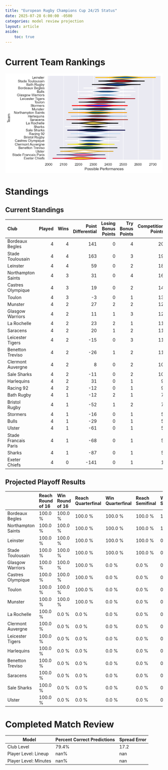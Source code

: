 ```yaml
---  
title: "European Rugby Champions Cup 24/25 Status"  
date: 2025-07-28 6:00:00 -0500  
categories: model review projection  
layout: article  
aside:  
    toc: true  
---
```

# Current Team Rankings


![Club Rankings](plots/rankings_European_Rugby_Champions_Cup_2425.png)
# Standings

## Current Standings


| Club                 |   Played |   Wins |   Point Differential |   Losing Bonus Points |   Try Bonus Points |   Competition Points |
|:---------------------|---------:|-------:|---------------------:|----------------------:|-------------------:|---------------------:|
| Bordeaux Begles      |        4 |      4 |                  141 |                     0 |                  4 |                   20 |
| Stade Toulousain     |        4 |      4 |                  163 |                     0 |                  3 |                   19 |
| Leinster             |        4 |      4 |                   59 |                     0 |                  2 |                   18 |
| Northampton Saints   |        4 |      3 |                   31 |                     0 |                  4 |                   16 |
| Castres Olympique    |        4 |      3 |                   19 |                     0 |                  2 |                   14 |
| Toulon               |        4 |      3 |                   -3 |                     0 |                  1 |                   13 |
| Munster              |        4 |      2 |                   27 |                     2 |                  2 |                   12 |
| Glasgow Warriors     |        4 |      2 |                   11 |                     1 |                  3 |                   12 |
| La Rochelle          |        4 |      2 |                   23 |                     2 |                  1 |                   11 |
| Saracens             |        4 |      2 |                   20 |                     1 |                  2 |                   11 |
| Leicester Tigers     |        4 |      2 |                  -15 |                     0 |                  3 |                   11 |
| Benetton Treviso     |        4 |      2 |                  -26 |                     1 |                  2 |                   11 |
| Clermont Auvergne    |        4 |      2 |                    8 |                     0 |                  2 |                   10 |
| Sale Sharks          |        4 |      2 |                  -11 |                     0 |                  2 |                   10 |
| Harlequins           |        4 |      2 |                   31 |                     0 |                  1 |                    9 |
| Racing 92            |        4 |      2 |                  -12 |                     0 |                  1 |                    9 |
| Bath Rugby           |        4 |      1 |                  -12 |                     2 |                  1 |                    7 |
| Bristol Rugby        |        4 |      1 |                  -52 |                     1 |                  2 |                    7 |
| Stormers             |        4 |      1 |                  -16 |                     0 |                  1 |                    5 |
| Bulls                |        4 |      1 |                  -29 |                     0 |                  1 |                    5 |
| Ulster               |        4 |      1 |                  -61 |                     0 |                  1 |                    5 |
| Stade Francais Paris |        4 |      1 |                  -68 |                     0 |                  1 |                    5 |
| Sharks               |        4 |      1 |                  -87 |                     0 |                  1 |                    5 |
| Exeter Chiefs        |        4 |      0 |                 -141 |                     0 |                  1 |                    1 |



## Projected Playoff Results


|                    | Reach Round of 16   | Win Round of 16   | Reach Quarterfinal   | Win Quarterfinal   | Reach Semifinal   | Win Semifinal   | Reach Final   | Win Final   |
|:-------------------|:--------------------|:------------------|:---------------------|:-------------------|:------------------|:----------------|:--------------|:------------|
| Bordeaux Begles    | 100.0 %             | 100.0 %           | 100.0 %              | 100.0 %            | 100.0 %           | 100.0 %         | 100.0 %       | 100.0 %     |
| Northampton Saints | 100.0 %             | 100.0 %           | 100.0 %              | 100.0 %            | 100.0 %           | 100.0 %         | 100.0 %       | 0.0 %       |
| Leinster           | 100.0 %             | 100.0 %           | 100.0 %              | 100.0 %            | 100.0 %           | 0.0 %           | 0.0 %         | 0.0 %       |
| Stade Toulousain   | 100.0 %             | 100.0 %           | 100.0 %              | 100.0 %            | 100.0 %           | 0.0 %           | 0.0 %         | 0.0 %       |
| Glasgow Warriors   | 100.0 %             | 100.0 %           | 100.0 %              | 0.0 %              | 0.0 %             | 0.0 %           | 0.0 %         | 0.0 %       |
| Castres Olympique  | 100.0 %             | 100.0 %           | 100.0 %              | 0.0 %              | 0.0 %             | 0.0 %           | 0.0 %         | 0.0 %       |
| Toulon             | 100.0 %             | 100.0 %           | 100.0 %              | 0.0 %              | 0.0 %             | 0.0 %           | 0.0 %         | 0.0 %       |
| Munster            | 100.0 %             | 100.0 %           | 100.0 %              | 0.0 %              | 0.0 %             | 0.0 %           | 0.0 %         | 0.0 %       |
| La Rochelle        | 100.0 %             | 0.0 %             | 0.0 %                | 0.0 %              | 0.0 %             | 0.0 %           | 0.0 %         | 0.0 %       |
| Clermont Auvergne  | 100.0 %             | 0.0 %             | 0.0 %                | 0.0 %              | 0.0 %             | 0.0 %           | 0.0 %         | 0.0 %       |
| Leicester Tigers   | 100.0 %             | 0.0 %             | 0.0 %                | 0.0 %              | 0.0 %             | 0.0 %           | 0.0 %         | 0.0 %       |
| Harlequins         | 100.0 %             | 0.0 %             | 0.0 %                | 0.0 %              | 0.0 %             | 0.0 %           | 0.0 %         | 0.0 %       |
| Benetton Treviso   | 100.0 %             | 0.0 %             | 0.0 %                | 0.0 %              | 0.0 %             | 0.0 %           | 0.0 %         | 0.0 %       |
| Saracens           | 100.0 %             | 0.0 %             | 0.0 %                | 0.0 %              | 0.0 %             | 0.0 %           | 0.0 %         | 0.0 %       |
| Sale Sharks        | 100.0 %             | 0.0 %             | 0.0 %                | 0.0 %              | 0.0 %             | 0.0 %           | 0.0 %         | 0.0 %       |
| Ulster             | 100.0 %             | 0.0 %             | 0.0 %                | 0.0 %              | 0.0 %             | 0.0 %           | 0.0 %         | 0.0 %       |



# Completed Match Review


| Model | Percent Correct Predictions | Spread Error |
| ------ | ------ | ------ |
| Club Level | 79.4% | 17.2 |
| Player Level: Lineup | nan% | nan |
| Player Level: Minutes | nan% | nan |

